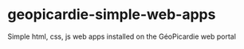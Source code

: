# geopicardie-simple-web-apps
Simple html, css, js web apps installed on the GéoPicardie web portal
